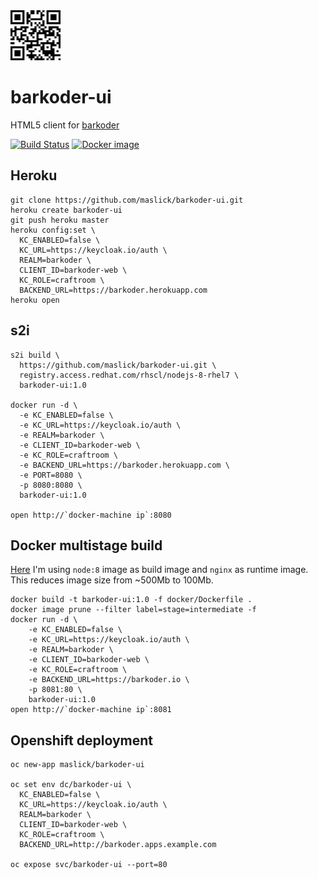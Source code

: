 <img src="./logo.png" width="80">

# barkoder-ui
HTML5 client for [barkoder](https://github.com/maslick/barkoder)

[![Build Status](https://travis-ci.org/maslick/barkoder-ui.svg?branch=master)](https://travis-ci.org/maslick/barkoder-ui)
[![Docker image](https://shields.beevelop.com/docker/image/image-size/maslick/barkoder-ui/latest.svg?style=flat-square)](https://hub.docker.com/r/maslick/barkoder-ui)

## Heroku
```
git clone https://github.com/maslick/barkoder-ui.git
heroku create barkoder-ui
git push heroku master
heroku config:set \
  KC_ENABLED=false \
  KC_URL=https://keycloak.io/auth \
  REALM=barkoder \
  CLIENT_ID=barkoder-web \
  KC_ROLE=craftroom \
  BACKEND_URL=https://barkoder.herokuapp.com
heroku open
```

## s2i
```
s2i build \
  https://github.com/maslick/barkoder-ui.git \
  registry.access.redhat.com/rhscl/nodejs-8-rhel7 \
  barkoder-ui:1.0

docker run -d \
  -e KC_ENABLED=false \
  -e KC_URL=https://keycloak.io/auth \
  -e REALM=barkoder \
  -e CLIENT_ID=barkoder-web \
  -e KC_ROLE=craftroom \
  -e BACKEND_URL=https://barkoder.herokuapp.com \
  -e PORT=8080 \
  -p 8080:8080 \
  barkoder-ui:1.0

open http://`docker-machine ip`:8080
```

## Docker multistage build
[Here](docker/Dockerfile) I'm using ``node:8`` image as build image and ``nginx`` as runtime image. This reduces image size from ~500Mb to 100Mb.
```
docker build -t barkoder-ui:1.0 -f docker/Dockerfile .
docker image prune --filter label=stage=intermediate -f
docker run -d \
    -e KC_ENABLED=false \
    -e KC_URL=https://keycloak.io/auth \
    -e REALM=barkoder \
    -e CLIENT_ID=barkoder-web \
    -e KC_ROLE=craftroom \
    -e BACKEND_URL=https://barkoder.io \
    -p 8081:80 \
    barkoder-ui:1.0
open http://`docker-machine ip`:8081
```

## Openshift deployment
```
oc new-app maslick/barkoder-ui

oc set env dc/barkoder-ui \
  KC_ENABLED=false \
  KC_URL=https://keycloak.io/auth \
  REALM=barkoder \
  CLIENT_ID=barkoder-web \
  KC_ROLE=craftroom \
  BACKEND_URL=http://barkoder.apps.example.com

oc expose svc/barkoder-ui --port=80
```
